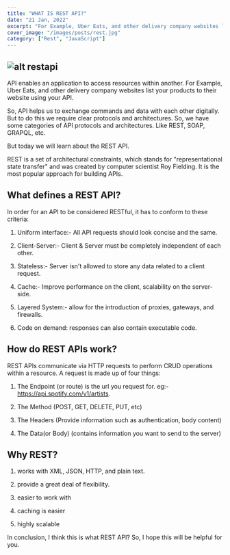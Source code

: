```yaml
---
title: "WHAT IS REST API?"
date: "21 Jan, 2022"
excerpt: "For Example, Uber Eats, and other delivery company websites list your products to their website using your API."
cover_image: "/images/posts/rest.jpg"
category: ["Rest", "JavaScript"]
---
```


## ![alt restapi](https://namespaceit.com/uploads/post/image/1602502828.png)

API enables an application to access resources within another. For Example, Uber Eats, and other delivery company websites list your products to their website using your API.

So, API helps us to exchange commands and data with each other digitally. But to do this we require clear protocols and architectures. So, we have some categories of API protocols and architectures. Like REST, SOAP, GRAPQL, etc.

But today we will learn about the REST API.

REST is a set of architectural constraints, which stands for "representational state transfer" and was created by computer scientist Roy Fielding. It is the most popular approach for building APIs.

## What defines a REST API?

In order for an API to be considered RESTful, it has to conform to these criteria:

1. Uniform interface:- All API requests should look concise and the same.

2. Client-Server:- Client & Server must be completely independent of each other.

3. Stateless:- Server isn't allowed to store any data related to a client request.

4. Cache:- Improve performance on the client, scalability on the server-side.

5. Layered System:- allow for the introduction of proxies, gateways, and firewalls.

6. Code on demand: responses can also contain executable code.

## How do REST APIs work?

REST APIs communicate via HTTP requests to perform CRUD operations within a resource. A request is made up of four things:

1. The Endpoint (or route) is the url you request for. eg:- https://api.spotify.com/v1/artists.

2. The Method (POST, GET, DELETE, PUT, etc)

3. The Headers (Provide information such as authentication, body content)

4. The Data(or Body) (contains information you want to send to the server)

## Why REST?

1. works with XML, JSON, HTTP, and plain text.

2. provide a great deal of flexibility.

3. easier to work with

4. caching is easier

5. highly scalable

In conclusion, I think this is what REST API? So, I hope this will be helpful for you.
